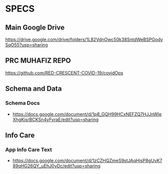 # SPECS
## Main Google Drive
https://drive.google.com/drive/folders/1L82VdnOwc50k38SntdWeBSPGodySqO55?usp=sharing

## PRC MUHAFIZ REPO

https://github.com/RED-CRESCENT-COVID-19/covidOps

## Schema and Data

### Schema Docs
* https://docs.google.com/document/d/1p8_GQH99HCxNEFZQ7HJJnWleXhgKjsrBCKSn4yFvraE/edit?usp=sharing

## Info Care

### App Info Care Text
* https://docs.google.com/document/d/1zCZHQZmeS9stJAqHjsP8gUvK789qHG26QY_uEhJ0yDc/edit?usp=sharing


